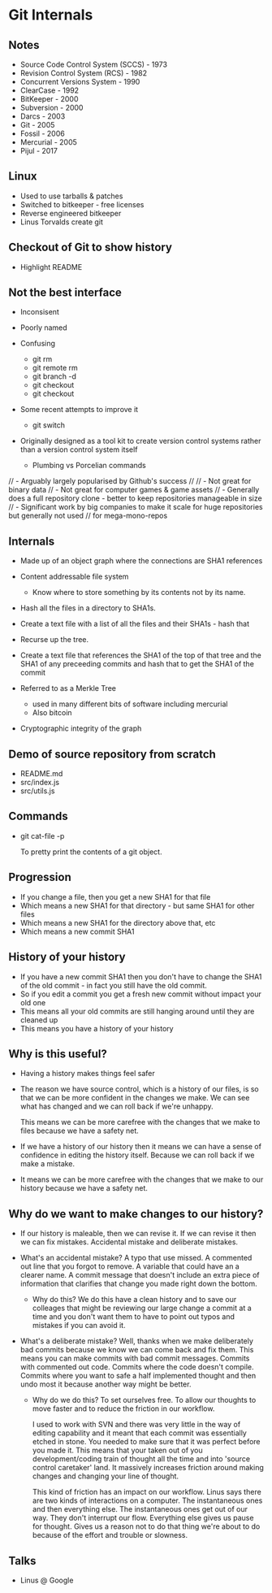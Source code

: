 
# Git Internals

## Notes

- Source Code Control System (SCCS) - 1973
- Revision Control System (RCS) - 1982
- Concurrent Versions System - 1990
- ClearCase - 1992
- BitKeeper - 2000
- Subversion - 2000
- Darcs - 2003
- Git - 2005
- Fossil - 2006
- Mercurial - 2005
- Pijul - 2017


## Linux

- Used to use tarballs & patches
- Switched to bitkeeper - free licenses
- Reverse engineered bitkeeper
- Linus Torvalds create git

## Checkout of Git to show history

- Highlight README

## Not the best interface

- Inconsisent
- Poorly named
- Confusing
  - git rm <file>
  - git remote rm <name>
  - git branch -d
  - git checkout <file>
  - git checkout <branch>

- Some recent attempts to improve it
  - git switch

- Originally designed as a tool kit to create version control systems rather than a version control
  system itself
  - Plumbing vs Porcelian commands

// - Arguably largely popularised by Github's success
//
// - Not great for binary data
// - Not great for computer games & game assets
// - Generally does a full repository clone - better to keep repositories manageable in size
// - Significant work by big companies to make it scale for huge repositories but generally not used
//   for mega-mono-repos

## Internals

- Made up of an object graph where the connections are SHA1 references
- Content addressable file system
  - Know where to store something by its contents not by its name.

- Hash all the files in a directory to SHA1s. 
- Create a text file with a list of all the files and their SHA1s - hash that
- Recurse up the tree.
- Create a text file that references the SHA1 of the top of that tree and the SHA1 of any preceeding
  commits and hash that to get the SHA1 of the commit

- Referred to as a Merkle Tree
  - used in many different bits of software including mercurial
  - Also bitcoin

- Cryptographic integrity of the graph

## Demo of source repository from scratch

- README.md
- src/index.js
- src/utils.js

## Commands

- git cat-file -p <SHA1>

  To pretty print the contents of a git object.

## Progression

- If you change a file, then you get a new SHA1 for that file
- Which means a new SHA1 for that directory - but same SHA1 for other files
- Which means a new SHA1 for the directory above that, etc
- Which means a new commit SHA1

## History of your history

- If you have a new commit SHA1 then you don't have to change the SHA1 of the old commit - in fact
  you still have the old commit. 
- So if you edit a commit you get a fresh new commit without impact your old one
- This means all your old commits are still hanging around until they are cleaned up
- This means you have a history of your history

## Why is this useful?

- Having a history makes things feel safer

- The reason we have source control, which is a history of our files, is so that we can be more
  confident in the changes we make. We can see what has changed and we can roll back if we're
  unhappy.

  This means we can be more carefree with the changes that we make to files because we have a safety
  net.

- If we have a history of our history then it means we can have a sense of confidence in editing the
  history itself. Because we can roll back if we make a mistake.

- It means we can be more carefree with the changes that we make to our history because we have a
  safety net.

## Why do we want to make changes to our history?

- If our history is maleable, then we can revise it. If we can revise it then we can fix mistakes.
  Accidental mistake and deliberate mistakes.

- What's an accidental mistake? A typo that use missed. A commented out line that you forgot to
  remove. A variable that could have an a clearer name. A commit message that doesn't include an
  extra piece of information that clarifies that change you made right down the bottom.

  - Why do this? We do this have a clean history and to save our colleages that might be reviewing
    our large change a commit at a time and you don't want them to have to point out typos and
    mistakes if you can avoid it.

- What's a deliberate mistake? Well, thanks when we make deliberately bad commits because we know we
  can come back and fix them. This means you can make commits with bad commit messages. Commits with
  commented out code. Commits where the code doesn't compile. Commits where you want to safe a half
  implemented thought and then undo most it because another way might be better.

  - Why do we do this? To set ourselves free. To allow our thoughts to move faster and to reduce the
    friction in our workflow. 

    I used to work with SVN and there was very little in the way of editing capability and it meant
    that each commit was essentially etched in stone. You needed to make sure that it was perfect
    before you made it. This means that your taken out of you development/coding train of thought
    all the time and into 'source control caretaker' land. It massively increases friction around
    making changes and changing your line of thought.

    This kind of friction has an impact on our workflow. Linus says there are two kinds of
    interactions on a computer. The instantaneous ones and then everything else. The instantaneous
    ones get out of our way. They don't interrupt our flow. Everything else gives us pause for
    thought. Gives us a reason not to do that thing we're about to do because of the effort and
    trouble or slowness.

## Talks

- Linus @ Google

